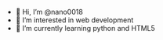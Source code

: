 - 👋 Hi, I’m @nano0018
- 👀 I’m interested in web development
- 🌱 I’m currently learning python and HTML5


<!---
nano0018/nano0018 is a ✨ special ✨ repository because its `README.md` (this file) appears on your GitHub profile.
You can click the Preview link to take a look at your changes.
--->
